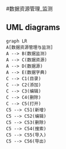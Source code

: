 #数据资源管理_监测

## UML diagrams
```mermaid
graph LR
A[数据资源管理与监测]
A --> B(数据监测)
A --> C(数据资源)
A --> D(数据源)
A --> E(数据字典)
C --> C1(目录)
C --> C2(添加)
C --> C3(编辑)
C --> C4(删除)
C --> C5(打开)
C5 --> C51(新增)
C5 --> C52(编辑)
C5 --> C53(删除)
C5 --> C54(搜索)
C5 --> C55(导入)
C5 --> C56(导出)
```
